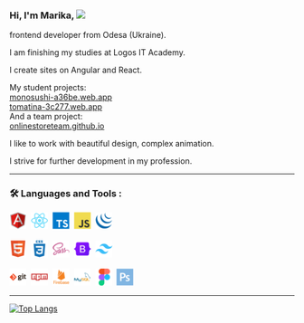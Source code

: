 ### Hi, I'm Marika, <img src="https://media.giphy.com/media/WUlplcMpOCEmTGBtBW/giphy.gif" width="30">&nbsp;&nbsp;

<p>frontend developer from Odesa (Ukraine).</p>
<p>I am finishing my studies at Logos IT Academy. </p>
<p>I create sites on Angular and React. </p>

<p>
  My student projects: 
  <br>
  <a href="https://monosushi-a36be.web.app/">monosushi-a36be.web.app</a>
  <br>
  <a href="https://tomatina-3c277.web.app/">tomatina-3c277.web.app</a>
  <br>
  And a team project:
  <br>
  <a href="https://onlinestoreteam.github.io/">onlinestoreteam.github.io</a>
</p>
<p>I like to work with beautiful design, complex animation.</p>
<p>I strive for further development in my profession.</p>

---

### :hammer_and_wrench: Languages and Tools :
<div>
  <img src="https://github.com/devicons/devicon/blob/master/icons/angularjs/angularjs-original.svg"  title="Angular" alt="Angular" width="30" height="30"/>&nbsp;
  <img src="https://github.com/devicons/devicon/blob/master/icons/react/react-original.svg"  title="React" alt="React" width="30" height="30"/>&nbsp;
  <img src="https://github.com/devicons/devicon/blob/master/icons/typescript/typescript-original.svg"  title="Typescript" alt="Typescript" width="30" height="30"/>&nbsp;
  <img src="https://github.com/devicons/devicon/blob/master/icons/javascript/javascript-original.svg" title="JavaScript" alt="JavaScript" width="30" height="30"/>&nbsp;
  <img src="https://github.com/devicons/devicon/blob/master/icons/jquery/jquery-original.svg"  title="jQuery" alt="jQuery" width="30" height="30"/>&nbsp;
  <br>
  <br>
  <img src="https://github.com/devicons/devicon/blob/master/icons/html5/html5-original.svg" title="HTML5" alt="HTML" width="30" height="30"/>&nbsp;
  <img src="https://github.com/devicons/devicon/blob/master/icons/css3/css3-plain-wordmark.svg"  title="CSS3" alt="CSS" width="30" height="30"/>&nbsp;
  <img src="https://github.com/devicons/devicon/blob/master/icons/sass/sass-original.svg"  title="Sass" alt="Sass" width="30" height="30"/>&nbsp;
  <img src="https://github.com/devicons/devicon/blob/master/icons/bootstrap/bootstrap-original.svg"  title="Bootstrap" alt="Bootstrap" width="30" height="30"/>&nbsp;
  <img src="https://github.com/devicons/devicon/blob/master/icons/tailwindcss/tailwindcss-plain.svg"  title="Tailwindcss" alt="Tailwindcss" width="30" height="30"/>&nbsp;
  <br>
  <br>
  <img src="https://github.com/devicons/devicon/blob/master/icons/git/git-original-wordmark.svg" title="Git" alt="Git" width="30" height="30"/>&nbsp;
  <img src="https://github.com/devicons/devicon/blob/master/icons/npm/npm-original-wordmark.svg"  title="npm" alt="npm" width="30" height="30"/>&nbsp;
  <img src="https://github.com/devicons/devicon/blob/master/icons/firebase/firebase-plain-wordmark.svg" title="Firebase" alt="Firebase" width="30" height="30"/>&nbsp;
  <img src="https://github.com/devicons/devicon/blob/master/icons/mysql/mysql-original-wordmark.svg" title="MySQL"  alt="MySQL" width="30" height="30"/>&nbsp;
  <img src="https://github.com/devicons/devicon/blob/master/icons/figma/figma-original.svg" title="Figma"  alt="Figma" width="30" height="30"/>&nbsp;
  <img src="https://github.com/devicons/devicon/blob/master/icons/photoshop/photoshop-plain.svg" title="Photoshop"  alt="Photoshop" width="30" height="30"/>&nbsp;
</div>

---

[![Top Langs](https://github-readme-stats.vercel.app/api/top-langs/?username=Marika-7&layout=compact&theme=cobalt)](https://github.com/anuraghazra/github-readme-stats)


<!--
&layout=compact
&hide_progress=true
dark, radical, merko, gruvbox, tokyonight, onedark, cobalt, synthwave, highcontrast, dracula)
vision-friendly-dark
tokyonight
https://github.com/devicons/devicon/tree/master/icons
  <img src=""  title="" alt="" width="30" height="30"/>&nbsp;
  <img src="https://github.com/devicons/devicon/blob/master/icons/react/react-original-wordmark.svg"  title="React" alt="React" width="30" height="30"/>&nbsp;
  <img src="https://github.com/devicons/devicon/blob/master/icons/redux/redux-original.svg"  title="Redux" alt="Redux" width="30" height="30"/>&nbsp;
  <img src="https://github.com/devicons/devicon/blob/master/icons/nodejs/nodejs-original-wordmark.svg" title="NodeJS" alt="NodeJS" width="30" height="30"/>&nbsp;
  <img src="https://github.com/devicons/devicon/blob/master/icons/github/github-original.svg"  title="Github" alt="Github" width="30" height="30"/>&nbsp;
  <img src="https://github.com/devicons/devicon/blob/master/icons/jasmine/jasmine-plain.svg"  title="Jasmine" alt=Jasmine"" width="30" height="30"/>&nbsp;
  <img src="https://github.com/devicons/devicon/blob/master/icons/karma/karma-original.svg"  title="Karma" alt="Karma" width="30" height="30"/>&nbsp;
  <img src=""  title="" alt="" width="30" height="30"/>&nbsp;



**Marika-7/Marika-7** is a ✨ _special_ ✨ repository because its `README.md` (this file) appears on your GitHub profile.

Here are some ideas to get you started:

- 🔭 I’m currently working on ...
- 🌱 I’m currently learning ...
- 👯 I’m looking to collaborate on ...
- 🤔 I’m looking for help with ...
- 💬 Ask me about ...
- 📫 How to reach me: ...
- 😄 Pronouns: ...
- ⚡ Fun fact: ...
-->
